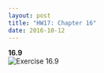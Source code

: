 ```yaml
---
layout: post
title: "HW17: Chapter 16"
date: 2016-10-12
--- 
```

<b>16.9</b>  
![Exercise 16.9](https://waltermblair.github.io/HW17Ex16.9.png "Exercise 16.9")